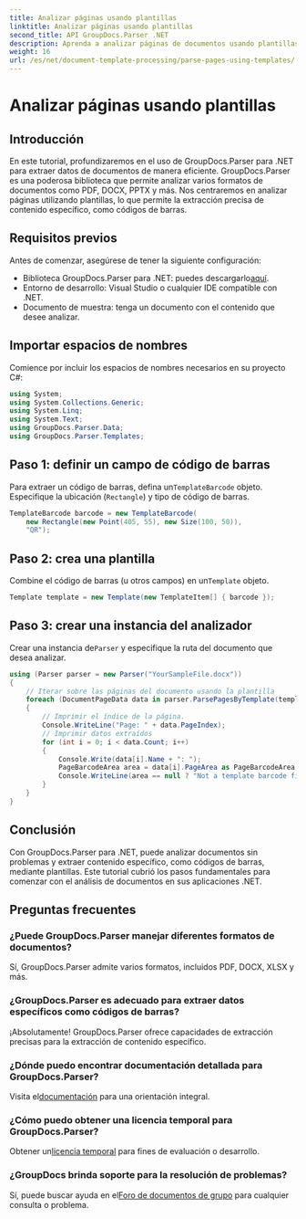 ```yaml
---
title: Analizar páginas usando plantillas
linktitle: Analizar páginas usando plantillas
second_title: API GroupDocs.Parser .NET
description: Aprenda a analizar páginas de documentos usando plantillas en .NET con GroupDocs.Parser. Extraiga contenido específico de manera eficiente para sus aplicaciones.
weight: 16
url: /es/net/document-template-processing/parse-pages-using-templates/
---
```


# Analizar páginas usando plantillas

## Introducción
En este tutorial, profundizaremos en el uso de GroupDocs.Parser para .NET para extraer datos de documentos de manera eficiente. GroupDocs.Parser es una poderosa biblioteca que permite analizar varios formatos de documentos como PDF, DOCX, PPTX y más. Nos centraremos en analizar páginas utilizando plantillas, lo que permite la extracción precisa de contenido específico, como códigos de barras.
## Requisitos previos
Antes de comenzar, asegúrese de tener la siguiente configuración:
-  Biblioteca GroupDocs.Parser para .NET: puedes descargarlo[aquí](https://releases.groupdocs.com/parser/net/).
- Entorno de desarrollo: Visual Studio o cualquier IDE compatible con .NET.
- Documento de muestra: tenga un documento con el contenido que desee analizar.

## Importar espacios de nombres
Comience por incluir los espacios de nombres necesarios en su proyecto C#:
```csharp
using System;
using System.Collections.Generic;
using System.Linq;
using System.Text;
using GroupDocs.Parser.Data;
using GroupDocs.Parser.Templates;
```
## Paso 1: definir un campo de código de barras
 Para extraer un código de barras, defina un`TemplateBarcode` objeto. Especifique la ubicación (`Rectangle`) y tipo de código de barras.
```csharp
TemplateBarcode barcode = new TemplateBarcode(
    new Rectangle(new Point(405, 55), new Size(100, 50)),
    "QR");
```
## Paso 2: crea una plantilla
 Combine el código de barras (u otros campos) en un`Template` objeto.
```csharp
Template template = new Template(new TemplateItem[] { barcode });
```
## Paso 3: crear una instancia del analizador
 Crear una instancia de`Parser` y especifique la ruta del documento que desea analizar.
```csharp
using (Parser parser = new Parser("YourSampleFile.docx"))
{
    // Iterar sobre las páginas del documento usando la plantilla
    foreach (DocumentPageData data in parser.ParsePagesByTemplate(template))
    {
        // Imprimir el índice de la página.
        Console.WriteLine("Page: " + data.PageIndex);
        // Imprimir datos extraídos
        for (int i = 0; i < data.Count; i++)
        {
            Console.Write(data[i].Name + ": ");
            PageBarcodeArea area = data[i].PageArea as PageBarcodeArea;
            Console.WriteLine(area == null ? "Not a template barcode field" : area.Value);
        }
    }
}
```

## Conclusión
Con GroupDocs.Parser para .NET, puede analizar documentos sin problemas y extraer contenido específico, como códigos de barras, mediante plantillas. Este tutorial cubrió los pasos fundamentales para comenzar con el análisis de documentos en sus aplicaciones .NET.

## Preguntas frecuentes
### ¿Puede GroupDocs.Parser manejar diferentes formatos de documentos?
Sí, GroupDocs.Parser admite varios formatos, incluidos PDF, DOCX, XLSX y más.
### ¿GroupDocs.Parser es adecuado para extraer datos específicos como códigos de barras?
¡Absolutamente! GroupDocs.Parser ofrece capacidades de extracción precisas para la extracción de contenido específico.
### ¿Dónde puedo encontrar documentación detallada para GroupDocs.Parser?
 Visita el[documentación](https://tutorials.groupdocs.com/parser/net/) para una orientación integral.
### ¿Cómo puedo obtener una licencia temporal para GroupDocs.Parser?
 Obtener un[licencia temporal](https://purchase.groupdocs.com/temporary-license/) para fines de evaluación o desarrollo.
### ¿GroupDocs brinda soporte para la resolución de problemas?
 Sí, puede buscar ayuda en el[Foro de documentos de grupo](https://forum.groupdocs.com/c/parser/17) para cualquier consulta o problema.